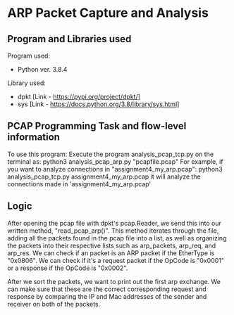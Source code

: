 # ARP Packet Capture and Analysis

## Program and Libraries used
 Program used:
 * Python ver. 3.8.4

 Library used:
 * dpkt [Link - https://pypi.org/project/dpkt/]
 * sys [Link - https://docs.python.org/3.8/library/sys.html]

## PCAP Programming Task and flow-level information
To use this program:
Execute the program analysis_pcap_tcp.py on the terminal as:
python3 analysis_pcap_arp.py "pcapfile.pcap"
For example, if you want to analyze connections in "assignment4_my_arp.pcap":
python3 analysis_pcap_tcp.py assignment4_my_arp.pcap
it will analyze the connections made in 'assignment4_my_arp.pcap'

## Logic
After opening the pcap file with dpkt's pcap.Reader, we send this into our written method, "read_pcap_arp()". This method iterates through the file, adding all the packets found in the pcap file into a list, as well as organizing the packets into their respective lists such as arp_packets, arp_req, and arp_res. We can check if an packet is an ARP packet if the EtherType is "0x0806". We can check if it's a request packet if the OpCode is "0x0001" or a response if the OpCode is "0x0002".

After we sort the packets, we want to print out the first arp exchange. We can make sure that these are the correct corresponding request and response by comparing the IP and Mac addresses of the sender and receiver on both of the packets. 